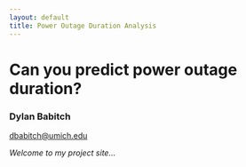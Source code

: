 ```yaml
---
layout: default
title: Power Outage Duration Analysis
---
```


# Can you predict power outage duration?

### Dylan Babitch  
dbabitch@umich.edu

*Welcome to my project site…*